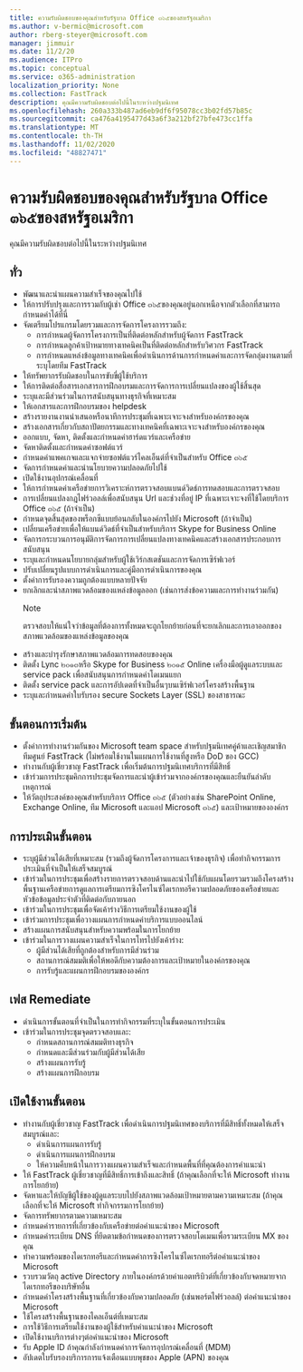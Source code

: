 ```yaml
---
title: ความรับผิดชอบของคุณสำหรับรัฐบาล Office ๓๖๕ของสหรัฐอเมริกา
ms.author: v-bermic@microsoft.com
author: rberg-steyer@microsoft.com
manager: jimmuir
ms.date: 11/2/20
ms.audience: ITPro
ms.topic: conceptual
ms.service: o365-administration
localization_priority: None
ms.collection: FastTrack
description: คุณมีความรับผิดชอบต่อไปนี้ในระหว่างปฐมนิเทศ
ms.openlocfilehash: 260a333b487ad6eb9df6f95078cc3b02fd57b85c
ms.sourcegitcommit: ca476a4195477d43a6f3a212bf27bfe473cc1ffa
ms.translationtype: MT
ms.contentlocale: th-TH
ms.lasthandoff: 11/02/2020
ms.locfileid: "48827471"
---
```

# <a name="your-responsibilities-for-office-365-us-government"></a>ความรับผิดชอบของคุณสำหรับรัฐบาล Office ๓๖๕ของสหรัฐอเมริกา

คุณมีความรับผิดชอบต่อไปนี้ในระหว่างปฐมนิเทศ
  
## <a name="general"></a>ทั่ว

- พัฒนาและนำแผนความสำเร็จของคุณไปใช้   
- ให้การปรับปรุงและการรวมกับผู้เช่า Office ๓๖๕ของคุณอยู่นอกเหนือจากตัวเลือกที่สามารถกำหนดค่าได้ที่นี่    
- จัดเตรียมโปรแกรมโดยรวมและการจัดการโครงการรวมถึง:     
  - การกำหนดผู้จัดการโครงการเป็นที่ติดต่อหลักสำหรับผู้จัดการ FastTrack   
  - การกำหนดลูกค้าเป้าหมายทางเทคนิคเป็นที่ติดต่อหลักสำหรับวิศวกร FastTrack  
  - การกำหนดแหล่งข้อมูลทางเทคนิคเพื่อดำเนินการด้านการกำหนดค่าและการจัดกลุ่มงานตามที่ระบุโดยทีม FastTrack   
- ให้ทรัพยากรรับผิดชอบในการขับขี่ผู้ใช้บริการ    
- ให้การติดต่อสื่อสารเอกสารการฝึกอบรมและการจัดการการเปลี่ยนแปลงของผู้ใช้สิ้นสุด    
- ระบุและมีส่วนร่วมในการสนับสนุนทางธุรกิจที่เหมาะสม     
- ให้เอกสารและการฝึกอบรมของ helpdesk     
- สร้างรายงานงานนำเสนอหรือนาทีการประชุมที่เฉพาะเจาะจงสำหรับองค์กรของคุณ     
- สร้างเอกสารเกี่ยวกับสถาปัตยกรรมและทางเทคนิคที่เฉพาะเจาะจงสำหรับองค์กรของคุณ     
- ออกแบบ, จัดหา, ติดตั้งและกำหนดค่าฮาร์ดแวร์และเครือข่าย    
- จัดหาติดตั้งและกำหนดค่าซอฟต์แวร์     
- กำหนดค่าแพคเกจและแจกจ่ายซอฟต์แวร์ไคลเอ็นต์ที่จำเป็นสำหรับ Office ๓๖๕    
- จัดการกำหนดค่าและนำนโยบายความปลอดภัยไปใช้    
- เปิดใช้งานอุปกรณ์เคลื่อนที่    
- ให้การกำหนดค่าเครือข่ายการวิเคราะห์การตรวจสอบแบนด์วิดธ์การทดสอบและการตรวจสอบ 
- การเปลี่ยนแปลงกฎไฟร์วอลล์เพื่อสนับสนุน Url และช่วงที่อยู่ IP ที่เฉพาะเจาะจงที่ใช้โดยบริการ Office ๓๖๕ (ถ้าจำเป็น)
- กำหนดจุดสิ้นสุดของพร็อกซีแบบย้อนกลับในองค์กรไปยัง Microsoft (ถ้าจำเป็น)     
- เปลี่ยนเครือข่ายเพื่อให้แบนด์วิดธ์ที่จำเป็นสำหรับบริการ Skype for Business Online   
- จัดการกระบวนการอนุมัติการจัดการการเปลี่ยนแปลงทางเทคนิคและสร้างเอกสารประกอบการสนับสนุน    
- ระบุและกำหนดนโยบายกลุ่มสำหรับผู้ใช้เวิร์กสเตชันและการจัดการเซิร์ฟเวอร์    
- ปรับเปลี่ยนรูปแบบการดำเนินการและคู่มือการดำเนินการของคุณ   
- ตั้งค่าการรับรองความถูกต้องแบบหลายปัจจัย   
- ยกเลิกและนำสภาพแวดล้อมของแหล่งข้อมูลออก (เช่นการส่งข้อความและการทำงานร่วมกัน) 
    > [!NOTE]
    > ตรวจสอบให้แน่ใจว่าข้อมูลที่ต้องการทั้งหมดจะถูกโยกย้ายก่อนที่จะยกเลิกและการเอาออกของสภาพแวดล้อมของแหล่งข้อมูลของคุณ   
- สร้างและบำรุงรักษาสภาพแวดล้อมการทดสอบของคุณ  
- ติดตั้ง Lync ๒๐๑๓หรือ Skype for Business ๒๐๑๕ Online เครื่องมือผู้ดูแลระบบและ service pack เพื่อสนับสนุนการกำหนดค่าโดเมนแยก    
- ติดตั้ง service pack และการอัปเดตที่จำเป็นอื่นๆบนเซิร์ฟเวอร์โครงสร้างพื้นฐาน     
- ระบุและกำหนดค่าใบรับรอง secure Sockets Layer (SSL) ของสาธารณะ 
    
## <a name="initiate-phase"></a>ขั้นตอนการเริ่มต้น

- ตั้งค่าการทำงานร่วมกันของ Microsoft team space สำหรับปฐมนิเทศคู่ค้าและเชิญสมาชิกทีมศูนย์ FastTrack (ไม่พร้อมใช้งานในแผนการใช้งานที่สูงหรือ DoD ของ GCC)   
- ทำงานกับผู้เชี่ยวชาญ FastTrack เพื่อเริ่มต้นการปฐมนิเทศบริการที่มีสิทธิ์    
- เข้าร่วมการประชุมคิกการประชุมจัดการและนำผู้เข้าร่วมจากองค์กรของคุณและยืนยันลำดับเหตุการณ์    
- ให้วัตถุประสงค์ของคุณสำหรับบริการ Office ๓๖๕ (ตัวอย่างเช่น SharePoint Online, Exchange Online, ทีม Microsoft และแอป Microsoft ๓๖๕) และเป้าหมายขององค์กร
    
## <a name="assess-phase"></a>การประเมินขั้นตอน

- ระบุผู้มีส่วนได้เสียที่เหมาะสม (รวมถึงผู้จัดการโครงการและเจ้าของธุรกิจ) เพื่อทำกิจกรรมการประเมินที่จำเป็นให้เสร็จสมบูรณ์    
- เข้าร่วมในการประชุมเพื่อสร้างรายการตรวจสอบด้านและนำไปใช้กับแผนโดยรวมรวมถึงโครงสร้างพื้นฐานเครือข่ายการดูแลการเตรียมการซิงโครไนซ์ไดเรกทอรีความปลอดภัยของเครือข่ายและหัวข้อข้อมูลประจำตัวที่ติดต่อกับภายนอก 
- เข้าร่วมในการประชุมเพื่อจัดเค้าร่างวิธีการเตรียมใช้งานของผู้ใช้     
- เข้าร่วมการประชุมเพื่อวางแผนการกำหนดค่าบริการแบบออนไลน์    
- สร้างแผนการสนับสนุนสำหรับความพร้อมในการโยกย้าย    
- เข้าร่วมในการวางแผนความสำเร็จในการโทรไปยังเค้าร่าง:   
  - ผู้มีส่วนได้เสียที่ถูกต้องสำหรับการมีส่วนร่วม   
  - สถานการณ์สมมติเพื่อให้พอดีกับความต้องการและเป้าหมายในองค์กรของคุณ   
  - การรับรู้และแผนการฝึกอบรมขององค์กร
    
## <a name="remediate-phase"></a>เฟส Remediate

- ดำเนินการขั้นตอนที่จำเป็นในการทำกิจกรรมที่ระบุในขั้นตอนการประเมิน  
- เข้าร่วมในการประชุมจุดตรวจสอบและ:   
  - กำหนดสถานการณ์สมมติทางธุรกิจ  
  - กำหนดและมีส่วนร่วมกับผู้มีส่วนได้เสีย  
  - สร้างแผนการรับรู้ 
  - สร้างแผนการฝึกอบรม
    
## <a name="enable-phase"></a>เปิดใช้งานขั้นตอน

- ทำงานกับผู้เชี่ยวชาญ FastTrack เพื่อดำเนินการปฐมนิเทศของบริการที่มีสิทธิ์ทั้งหมดให้เสร็จสมบูรณ์และ:  
  - ดำเนินการแผนการรับรู้   
  - ดำเนินการแผนการฝึกอบรม   
  - ให้ความคืบหน้าในการวางแผนความสำเร็จและกำหนดพื้นที่ที่คุณต้องการคำแนะนำ  
- ให้ FastTrack ผู้เชี่ยวชาญที่มีสิทธิ์การเข้าถึงและสิทธิ์ (ถ้าคุณเลือกที่จะให้ Microsoft ทำงานการโยกย้าย)   
- จัดหาและให้บัญชีผู้ใช้ของผู้ดูแลระบบไปยังสภาพแวดล้อมเป้าหมายตามความเหมาะสม (ถ้าคุณเลือกที่จะให้ Microsoft ทำกิจกรรมการโยกย้าย)    
- จัดการทรัพยากรตามความเหมาะสม     
- กำหนดค่ารายการที่เกี่ยวข้องกับเครือข่ายต่อคำแนะนำของ Microsoft    
- กำหนดค่าระเบียน DNS ที่ยึดตามข้อกำหนดของการตรวจสอบโดเมนเพื่อรวมระเบียน MX ของคุณ    
- ทำความพร้อมของไดเรกทอรีและกำหนดค่าการซิงโครไนซ์ไดเรกทอรีต่อคำแนะนำของ Microsoft   
- รวบรวมวัตถุ active Directory ภายในองค์กรด้วยค่าแอตทริบิวต์ที่เกี่ยวข้องกับจดหมายจากไดเรกทอรีของบริษัทอื่น    
- กำหนดค่าโครงสร้างพื้นฐานที่เกี่ยวข้องกับความปลอดภัย (เช่นพอร์ตไฟร์วอลล์) ต่อคำแนะนำของ Microsoft    
- ใช้โครงสร้างพื้นฐานของไคลเอ็นต์ที่เหมาะสม   
- การใช้วิธีการเตรียมใช้งานของผู้ใช้สำหรับคำแนะนำของ Microsoft    
- เปิดใช้งานบริการต่างๆต่อคำแนะนำของ Microsoft    
- รับ Apple ID ถ้าคุณกำลังกำหนดค่าการจัดการอุปกรณ์เคลื่อนที่ (MDM)   
- อัปเดตใบรับรองบริการการแจ้งเตือนแบบพุชของ Apple (APN) ของคุณ
  